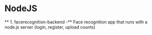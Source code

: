 # NodeJS

** 1. facerecognition-backend -** Face recognition app that runs with a node.js server (login, register, upload counts)
